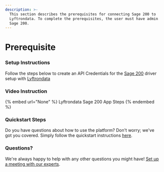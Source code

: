 ```yaml
---
description: >-
  This section describes the prerequisites for connecting Sage 200 to
  Lyftrondata. To complete the prerequisites, the user must have admin access to
  Sage 200.
---
```


# Prerequisite

<mark style="color:blue;"></mark>

### Setup Instructions

Follow the steps below to create an API Credentials for the [Sage 200](None) driver setup with [Lyftrondata](https://www.lyftrondata.com)

### Video Instruction

{% embed url="None" %}
Lyftrondata Sage 200 App Steps
{% endembed %}

### Quickstart Steps

Do you have questions about how to use the platform? Don't worry; we've got you covered. Simply follow the quickstart instructions [here](README.md).

### Questions? <a href="#questions" id="questions"></a>

We're always happy to help with any other questions you might have! [Set up a meeting with our experts](https://www.lyftrondata.com/book-a-meeting/).

